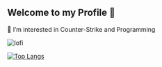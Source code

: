 ## Welcome to my Profile 👋

👀 I’m interested in Counter-Strike and Programming

![lofi](https://github.com/user-attachments/assets/95b48569-af8c-40a5-8186-c572e67940be)


[![Top Langs](https://github-readme-stats.vercel.app/api/top-langs/?username=Spogotenau&layout=compact&theme=tokyonight)](https://github.com/Spogotenau/github-readme-stats)

